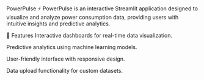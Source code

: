 PowerPulse ⚡
PowerPulse is an interactive Streamlit application designed to visualize and analyze power consumption data, providing users with intuitive insights and predictive analytics.

🚀 Features
Interactive dashboards for real-time data visualization.

Predictive analytics using machine learning models.

User-friendly interface with responsive design.

Data upload functionality for custom datasets.
